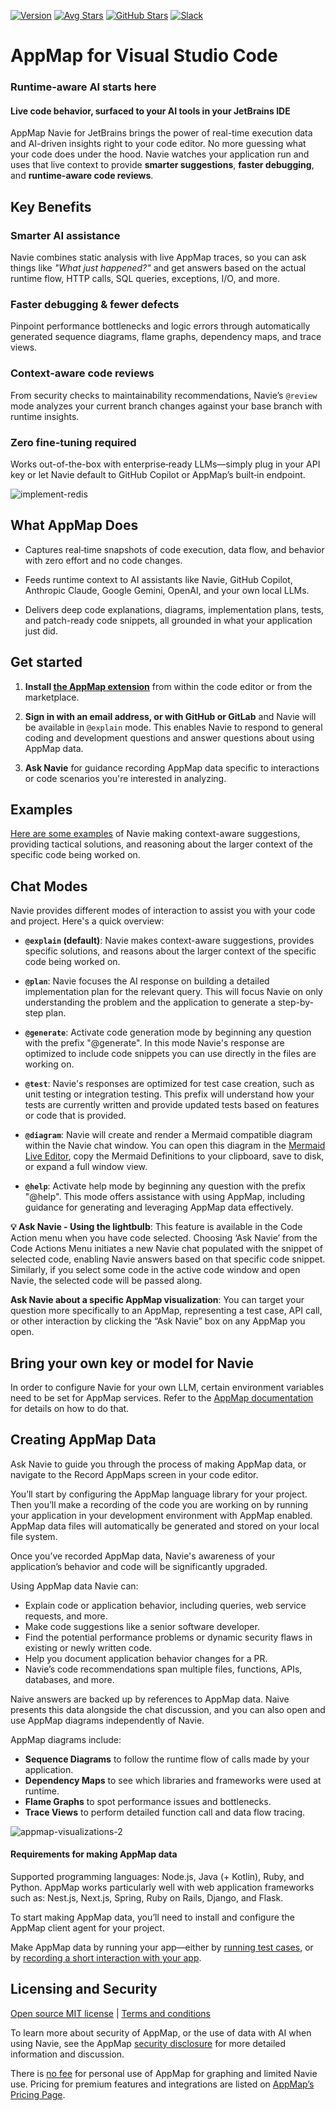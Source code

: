 [![Version](https://img.shields.io/visual-studio-marketplace/v/appland.appmap)](https://marketplace.visualstudio.com/items?itemName=appland.appmap)
[![Avg Stars](https://img.shields.io/visual-studio-marketplace/stars/appland.appmap)](https://marketplace.visualstudio.com/items?itemName=appland.appmap)
[![GitHub Stars](https://img.shields.io/github/stars/getappmap/vscode-appland?style=social)](https://github.com/getappmap/vscode-appland)
[![Slack](https://img.shields.io/badge/Slack-Join%20the%20community-green)](https://appmap.io/slack)

# AppMap for Visual Studio Code

### Runtime‑aware AI starts here

#### **Live code behavior, surfaced to your AI tools in your JetBrains IDE**

AppMap Navie for JetBrains brings the power of real-time execution data and AI-driven insights right
to your code editor. No more guessing what your code does under the hood. Navie watches your
application run and uses that live context to provide **smarter suggestions**, **faster debugging**,
and **runtime-aware code reviews**.

## Key Benefits

### Smarter AI assistance

Navie combines static analysis with live AppMap traces, so you can ask things like _"What just
happened?"_ and get answers based on the actual runtime flow, HTTP calls, SQL queries, exceptions,
I/O, and more.

### Faster debugging & fewer defects

Pinpoint performance bottlenecks and logic errors through automatically generated sequence diagrams,
flame graphs, dependency maps, and trace views.

### Context‑aware code reviews

From security checks to maintainability recommendations, Navie’s `@review` mode analyzes your
current branch changes against your base branch with runtime insights.

### Zero fine‑tuning required

Works out-of-the-box with enterprise‑ready LLMs—simply plug in your API key or let Navie default to
GitHub Copilot or AppMap’s built‑in endpoint.

![implement-redis](https://github.com/getappmap/vscode-appland/assets/511733/46243179-893e-474c-925a-91b385c3468d)

## What AppMap Does

- Captures real‑time snapshots of code execution, data flow, and behavior with zero effort and no
  code changes.

- Feeds runtime context to AI assistants like Navie, GitHub Copilot, Anthropic Claude, Google
  Gemini, OpenAI, and your own local LLMs.

- Delivers deep code explanations, diagrams, implementation plans, tests, and patch-ready code
  snippets, all grounded in what your application just did.

## Get started

1. **Install
   [the AppMap extension](https://marketplace.visualstudio.com/items?itemName=appland.appmap)** from
   within the code editor or from the marketplace.

2. **Sign in with an email address, or with GitHub or GitLab** and Navie will be available in
   `@explain` mode. This enables Navie to respond to general coding and development questions and
   answer questions about using AppMap data.

3. **Ask Navie** for guidance recording AppMap data specific to interactions or code scenarios
   you're interested in analyzing.

## Examples

[Here are some examples](https://appmap.io/product/examples/navie) of Navie making context-aware
suggestions, providing tactical solutions, and reasoning about the larger context of the specific
code being worked on.

## Chat Modes

Navie provides different modes of interaction to assist you with your code and project. Here's a
quick overview:

- **`@explain` (default)**: Navie makes context-aware suggestions, provides specific solutions, and
  reasons about the larger context of the specific code being worked on.

- **`@plan`**: Navie focuses the AI response on building a detailed implementation plan for the
  relevant query. This will focus Navie on only understanding the problem and the application to
  generate a step-by-step plan.

- **`@generate`**: Activate code generation mode by beginning any question with the prefix
  "@generate". In this mode Navie's response are optimized to include code snippets you can use
  directly in the files are working on.

- **`@test`**: Navie's responses are optimized for test case creation, such as unit testing or
  integration testing. This prefix will understand how your tests are currently written and provide
  updated tests based on features or code that is provided.

- **`@diagram`**: Navie will create and render a Mermaid compatible diagram within the Navie chat
  window. You can open this diagram in the [Mermaid Live Editor](https://mermaid.live), copy the
  Mermaid Definitions to your clipboard, save to disk, or expand a full window view.

- **`@help`**: Activate help mode by beginning any question with the prefix "@help". This mode
  offers assistance with using AppMap, including guidance for generating and leveraging AppMap data
  effectively.

**💡 Ask Navie - Using the lightbulb**: This feature is available in the Code Action menu when you
have code selected. Choosing ‘Ask Navie’ from the Code Actions Menu initiates a new Navie chat
populated with the snippet of selected code, enabling Navie answers based on that specific code
snippet. Similarly, if you select some code in the active code window and open Navie, the selected
code will be passed along.

**Ask Navie about a specific AppMap visualization**: You can target your question more specifically
to an AppMap, representing a test case, API call, or other interaction by clicking the “Ask Navie”
box on any AppMap you open.

## Bring your own key or model for Navie

In order to configure Navie for your own LLM, certain environment variables need to be set for
AppMap services. Refer to the
[AppMap documentation](https://appmap.io/docs/navie/bring-your-own-model.html) for details on how to
do that.

## Creating AppMap Data

Ask Navie to guide you through the process of making AppMap data, or navigate to the Record AppMaps
screen in your code editor.

You’ll start by configuring the AppMap language library for your project. Then you’ll make a
recording of the code you are working on by running your application in your development environment
with AppMap enabled. AppMap data files will automatically be generated and stored on your local file
system.

Once you’ve recorded AppMap data, Navie's awareness of your application’s behavior and code will be
significantly upgraded.

Using AppMap data Navie can:

- Explain code or application behavior, including queries, web service requests, and more.
- Make code suggestions like a senior software developer.
- Find the potential performance problems or dynamic security flaws in existing or newly written
  code.
- Help you document application behavior changes for a PR.
- Navie’s code recommendations span multiple files, functions, APIs, databases, and more.

Naive answers are backed up by references to AppMap data. Naive presents this data alongside the
chat discussion, and you can also open and use AppMap diagrams independently of Navie.

AppMap diagrams include:

- **Sequence Diagrams** to follow the runtime flow of calls made by your application.
- **Dependency Maps** to see which libraries and frameworks were used at runtime.
- **Flame Graphs** to spot performance issues and bottlenecks.
- **Trace Views** to perform detailed function call and data flow tracing.

![appmap-visualizations-2](https://github.com/getappmap/vscode-appland/assets/1229326/13cb6ecc-8ee6-4d3e-8f26-d7bd2ecd9b22)

#### Requirements for making AppMap data

Supported programming languages: Node.js, Java (+ Kotlin), Ruby, and Python. AppMap works
particularly well with web application frameworks such as: Nest.js, Next.js, Spring, Ruby on Rails,
Django, and Flask.

To start making AppMap data, you’ll need to install and configure the AppMap client agent for your
project.

Make AppMap data by running your app—either by
[running test cases](https://appmap.io/docs/recording-methods.html#recording-test-cases), or by
[recording a short interaction with your app](https://appmap.io/docs/recording-methods.html#remote-recording).

## Licensing and Security

[Open source MIT license](https://github.com/getappmap/vscode-appland/blob/master/LICENSE) |
[Terms and conditions](https://appmap.io/community/terms-and-conditions.html)

To learn more about security of AppMap, or the use of data with AI when using Navie, see the AppMap
[security disclosure](https://appmap.io/security) for more detailed information and discussion.

There is [no fee](https://appmap.io/pricing) for personal use of AppMap for graphing and limited
Navie use. Pricing for premium features and integrations are listed on
[AppMap’s Pricing Page](https://appmap.io/pricing).
